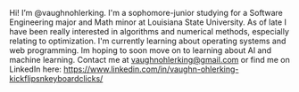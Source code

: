 Hi! I’m @vaughnohlerking. I'm a sophomore-junior studying for a Software Engineering major and Math minor at Louisiana State University. As of late I have been really interested in algorithms and numerical methods, especially relating to optimization. I'm currently learning about operating systems and web programming. Im hoping to soon move on to learning about AI and machine learning.
Contact me at vaughnohlerking@gmail.com or find me on LinkedIn here: https://www.linkedin.com/in/vaughn-ohlerking-kickflipsnkeyboardclicks/
